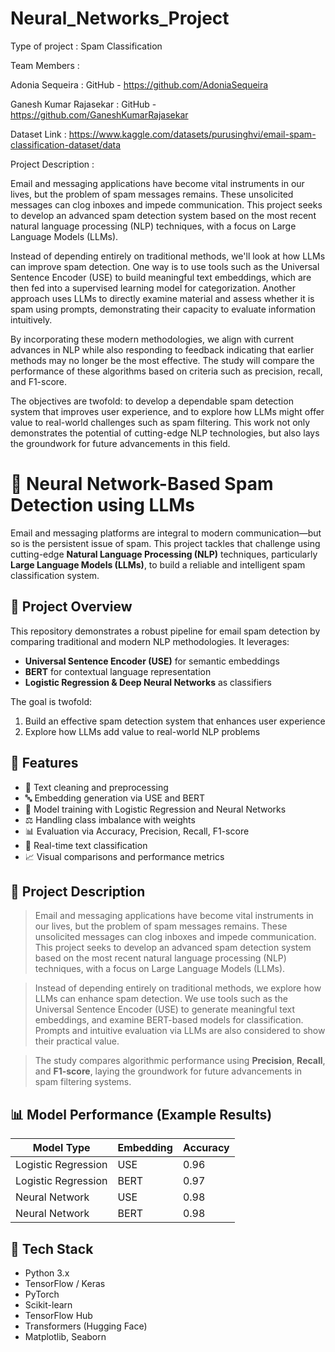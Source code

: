 # Neural_Networks_Project

Type of project : Spam Classification 

Team Members :

Adonia Sequeira        : GitHub - https://github.com/AdoniaSequeira

Ganesh Kumar Rajasekar : GitHub - https://github.com/GaneshKumarRajasekar
              
Dataset Link : https://www.kaggle.com/datasets/purusinghvi/email-spam-classification-dataset/data

Project Description : 

Email and messaging applications have become vital instruments in our lives, but the problem of spam messages remains. These unsolicited messages can clog inboxes and impede communication. This project seeks to develop an advanced spam detection system based on the most recent natural language processing (NLP) techniques, with a focus on Large Language Models (LLMs).

Instead of depending entirely on traditional methods, we'll look at how LLMs can improve spam detection. One way is to use tools such as the Universal Sentence Encoder (USE) to build meaningful text embeddings, which are then fed into a supervised learning model for categorization. Another approach uses LLMs to directly examine material and assess whether it is spam using prompts, demonstrating their capacity to evaluate information intuitively.

By incorporating these modern methodologies, we align with current advances in NLP while also responding to feedback indicating that earlier methods may no longer be the most effective. The study will compare the performance of these algorithms based on criteria such as precision, recall, and F1-score.

The objectives are twofold: to develop a dependable spam detection system that improves user experience, and to explore how LLMs might offer value to real-world challenges such as spam filtering. This work not only demonstrates the potential of cutting-edge NLP technologies, but also lays the groundwork for future advancements in this field.

# 📧 Neural Network-Based Spam Detection using LLMs

Email and messaging platforms are integral to modern communication—but so is the persistent issue of spam. This project tackles that challenge using cutting-edge **Natural Language Processing (NLP)** techniques, particularly **Large Language Models (LLMs)**, to build a reliable and intelligent spam classification system.

## 🧠 Project Overview

This repository demonstrates a robust pipeline for email spam detection by comparing traditional and modern NLP methodologies. It leverages:

- **Universal Sentence Encoder (USE)** for semantic embeddings
- **BERT** for contextual language representation
- **Logistic Regression & Deep Neural Networks** as classifiers

The goal is twofold:

1. Build an effective spam detection system that enhances user experience
2. Explore how LLMs add value to real-world NLP problems

## 🚀 Features

- 📜 Text cleaning and preprocessing
- 🔤 Embedding generation via USE and BERT
- 🧮 Model training with Logistic Regression and Neural Networks
- ⚖️ Handling class imbalance with weights
- 📊 Evaluation via Accuracy, Precision, Recall, F1-score
- 🧪 Real-time text classification
- 📈 Visual comparisons and performance metrics

## 📄 Project Description

> Email and messaging applications have become vital instruments in our lives, but the problem of spam messages remains. These unsolicited messages can clog inboxes and impede communication. This project seeks to develop an advanced spam detection system based on the most recent natural language processing (NLP) techniques, with a focus on Large Language Models (LLMs).

> Instead of depending entirely on traditional methods, we explore how LLMs can enhance spam detection. We use tools such as the Universal Sentence Encoder (USE) to generate meaningful text embeddings, and examine BERT-based models for classification. Prompts and intuitive evaluation via LLMs are also considered to show their practical value.

> The study compares algorithmic performance using **Precision**, **Recall**, and **F1-score**, laying the groundwork for future advancements in spam filtering systems.

## 📊 Model Performance (Example Results)

| Model Type           | Embedding | Accuracy |
|----------------------|-----------|----------|
| Logistic Regression  | USE       | 0.96     |
| Logistic Regression  | BERT      | 0.97     |
| Neural Network       | USE       | 0.98     |
| Neural Network       | BERT      | 0.98     |

## 🧰 Tech Stack

- Python 3.x
- TensorFlow / Keras
- PyTorch
- Scikit-learn
- TensorFlow Hub
- Transformers (Hugging Face)
- Matplotlib, Seaborn
